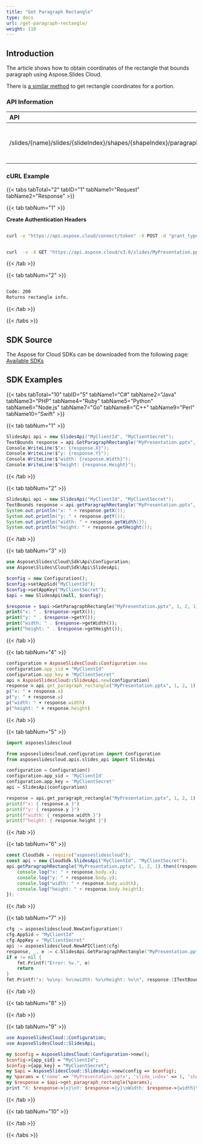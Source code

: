```yaml
---
title: "Get Paragraph Rectangle"
type: docs
url: /get-paragraph-rectangle/
weight: 110
---
```

## **Introduction**

The article shows how to obtain coordinates of the rectangle that bounds paragraph using Aspose.Slides Cloud.

There is [a similar method](/slides/get-portion-rectangle/) to get rectangle coordinates for a portion.

### **API Information**
|**API**|**Type**|**Description**|**Resource**|
| :- | :- | :- | :- |
/slides/{name}/slides/{slideIndex}/shapes/{shapeIndex}/paragraphs/{paragraphIndex}/bounds|GET|Returns coordinates of rect that bounds paragraph|[GetParagraphRectangle]()|
### **cURL Example**
{{< tabs tabTotal="2" tabID="1" tabName1="Request" tabName2="Response" >}}

{{< tab tabNum="1" >}}

**Create Authentication Headers**
```sh

curl -v "https://api.aspose.cloud/connect/token" -X POST -d "grant_type=client_credentials&client_id=XXXX&client_secret=XXXX-XX" -H "Content-Type: application/x-www-form-urlencoded" -H "Accept: application/json"

```
```sh

curl  -v -X GET "https://api.aspose.cloud/v3.0/slides/MyPresentation.pptx/slides/1/shapes/2/paragraphs/1/bounds" -H "Content-Type: text/json" -H "Authorization: Bearer [Access Token]

```
{{< /tab >}}

{{< tab tabNum="2" >}}

```sh

Code: 200
Returns rectangle info.

```

{{< /tab >}}

{{< /tabs >}}

## **SDK Source**
The Aspose for Cloud SDKs can be downloaded from the following page: [Available SDKs](/slides/available-sdks/)
## **SDK Examples**
{{< tabs tabTotal="10" tabID="5" tabName1="C#" tabName2="Java" tabName3="PHP" tabName4="Ruby" tabName5="Python" tabName6="Node.js" tabName7="Go" tabName8="C++" tabName9="Perl" tabName10="Swift" >}}

{{< tab tabNum="1" >}}

```csharp
SlidesApi api = new SlidesApi("MyClientId", "MyClientSecret");
TextBounds response = api.GetParagraphRectangle("MyPresentation.pptx", 1, 2, 1);
Console.WriteLine($"x: {response.X}");
Console.WriteLine($"y: {response.Y}");
Console.WriteLine($"width: {response.Width}");
Console.WriteLine($"height: {response.Height}");
```

{{< /tab >}}

{{< tab tabNum="2" >}}

```java
SlidesApi api = new SlidesApi("MyClientId", "MyClientSecret");
TextBounds response = api.getParagraphRectangle("MyPresentation.pptx", 1, 2, 1, null, null, null);
System.out.println("x: " + response.getX());
System.out.println("y: " + response.getY());
System.out.println("width: " + response.getWidth());
System.out.println("height: " + response.getHeight());
```

{{< /tab >}}

{{< tab tabNum="3" >}}

```php
use Aspose\Slides\Cloud\Sdk\Api\Configuration;
use Aspose\Slides\Cloud\Sdk\Api\SlidesApi;

$config = new Configuration();
$config->setAppSid("MyClientId");
$config->setAppKey("MyClientSecret");
$api = new SlidesApi(null, $config);

$response = $api->GetParagraphRectangle("MyPresentation.pptx", 1, 2, 1);
print("x: " . $response->getX());
print("y: " . $response->getY());
print("width: " . $response->getWidth());
print("height: " . $response->getHeight());
```

{{< /tab >}}

{{< tab tabNum="4" >}}

```ruby
configuration = AsposeSlidesCloud::Configuration.new
configuration.app_sid = "MyClientId"
configuration.app_key = "MyClientSecret"
api = AsposeSlidesCloud::SlidesApi.new(configuration)
response = api.get_paragraph_rectangle("MyPresentation.pptx", 1, 2, 1)
p("x: " + response.x)
p("y: " + response.y)
p("width: " + response.width)
p("height: " + response.height)
```

{{< /tab >}}

{{< tab tabNum="5" >}}

```python
import asposeslidescloud

from asposeslidescloud.configuration import Configuration
from asposeslidescloud.apis.slides_api import SlidesApi

configuration = Configuration()
configuration.app_sid = 'MyClientId'
configuration.app_key = 'MyClientSecret'
api = SlidesApi(configuration)

response = api.get_paragraph_rectangle("MyPresentation.pptx", 1, 2, 1)
print(f"x: { response.x }")
print(f"y: { response.y }")
print(f"width: { response.width }")
print(f"height: { response.height }")
```

{{< /tab >}}

{{< tab tabNum="6" >}}

```javascript
const CloudSdk = require("asposeslidescloud");
const api = new CloudSdk.SlidesApi("MyClientId", "MyClientSecret");
api.getParagraphRectangle("MyPresentation.pptx", 1, 2, 1).then((response) => {
    console.log("x: " + response.body.x);
    console.log("y: " + response.body.y);
    console.log("width: " + response.body.width);
    console.log("height: " + response.body.height);
});
```

{{< /tab >}}

{{< tab tabNum="7" >}}

```go
cfg := asposeslidescloud.NewConfiguration()
cfg.AppSid = "MyClientId"
cfg.AppKey = "MyClientSecret"
api := asposeslidescloud.NewAPIClient(cfg)
response, _, e := c.SlidesApi.GetParagraphRectangle("MyPresentation.pptx", 1, 2, 1, "", "", "")
if e != nil {
    fmt.Printf("Error: %v.", e)
    return
}
fmt.Printf("x: %v\ny: %v\nwidth: %v\nheight: %v\n", response.(ITextBounds).getX(), response.(ITextBounds).getY(), response.(ITextBounds).getWidth(), response.(ITextBounds).getHeight())
```

{{< /tab >}}

{{< tab tabNum="8" >}}

{{< /tab >}}

{{< tab tabNum="9" >}}

```perl
use AsposeSlidesCloud::Configuration;
use AsposeSlidesCloud::SlidesApi;

my $config = AsposeSlidesCloud::Configuration->new();
$config->{app_sid} = "MyClientId";
$config->{app_key} = "MyClientSecret";
my $api = AsposeSlidesCloud::SlidesApi->new(config => $config);
my %params = ('name' => 'MyPresentation.pptx', 'slide_index' => 1, 'shape_index' => 2, 'paragraph_index' => 1);
my $response = $api->get_paragraph_rectangle(%params);
print "X: $response->{x}\nY: $response->{y}\nWidth: $response->{width}\nHeight: $response->{height}\n";
```

{{< /tab >}}

{{< tab tabNum="10" >}}

{{< /tab >}}

{{< /tabs >}}